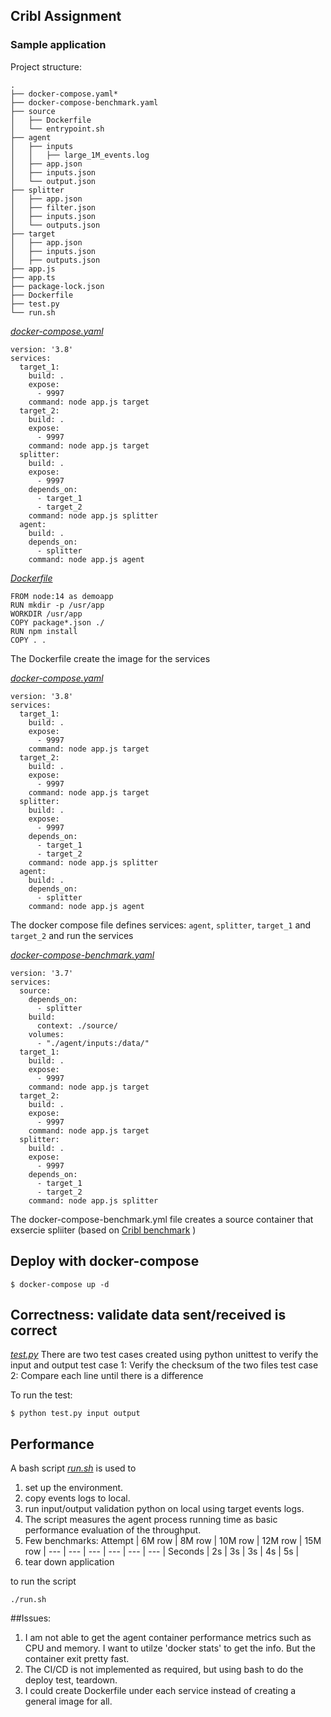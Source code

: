 ## Cribl Assignment
### Sample application 

Project structure:
```
.
├── docker-compose.yaml*
├── docker-compose-benchmark.yaml
├── source
│   ├── Dockerfile
│   └── entrypoint.sh 
├── agent
│   ├── inputs
│   │   ├── large_1M_events.log
│   ├── app.json
│   ├── inputs.json
│   └── output.json
├── splitter
│   ├── app.json
│   ├── filter.json
│   ├── inputs.json
│   └── outputs.json
├── target
│   ├── app.json
│   ├── inputs.json
│   ├── outputs.json
├── app.js
├── app.ts
├── package-lock.json
├── Dockerfile
├── test.py
└── run.sh
```

[_docker-compose.yaml_](docker-compose.yaml)
```
version: '3.8'
services:
  target_1:
    build: .
    expose:
      - 9997
    command: node app.js target
  target_2:
    build: .
    expose:
      - 9997
    command: node app.js target
  splitter:
    build: .
    expose:
      - 9997
    depends_on:
      - target_1
      - target_2
    command: node app.js splitter
  agent:
    build: .
    depends_on:
      - splitter
    command: node app.js agent
```
[_Dockerfile_](Dockerfile)
```
FROM node:14 as demoapp
RUN mkdir -p /usr/app
WORKDIR /usr/app
COPY package*.json ./
RUN npm install 
COPY . .
```
The Dockerfile create the image for the services

[_docker-compose.yaml_](docker-compose.yaml)
```
version: '3.8'
services:
  target_1:
    build: .
    expose:
      - 9997
    command: node app.js target
  target_2:
    build: .
    expose:
      - 9997
    command: node app.js target
  splitter:
    build: .
    expose:
      - 9997
    depends_on:
      - target_1
      - target_2
    command: node app.js splitter
  agent:
    build: .
    depends_on:
      - splitter
    command: node app.js agent
```
The docker compose file defines services: `agent`, `splitter`, `target_1` and `target_2` and run the services

[_docker-compose-benchmark.yaml_](docker-compose-benchmark.yaml)
```
version: '3.7'
services:
  source:
    depends_on:
      - splitter
    build:
      context: ./source/
    volumes:
      - "./agent/inputs:/data/"
  target_1:
    build: .
    expose:
      - 9997
    command: node app.js target
  target_2:
    build: .
    expose:
      - 9997
    command: node app.js target
  splitter:
    build: .
    expose:
      - 9997
    depends_on:
      - target_1
      - target_2
    command: node app.js splitter
```
The docker-compose-benchmark.yml file creates a source container that exsercie spliiter (based on [Cribl benchmark](https://github.com/criblio/benchmark) )

## Deploy with docker-compose 

```
$ docker-compose up -d 
```

## Correctness: validate data sent/received is correct
[_test.py_](test.py)
There are two test cases created using python unittest to verify the input and output
test case 1:
Verify the checksum of the two files
test case 2:
Compare each line until there is a difference 

To run the test:
```
$ python test.py input output
```
## Performance 
A bash script [_run.sh_](run.sh) is used to 
1. set up the environment.
2. copy events logs to local.
3. run input/output validation python on local using target events logs. 
4. The script measures the agent process running time as basic performance evaluation of the throughput. 
5. Few benchmarks:
Attempt | 6M row | 8M row | 10M row | 12M row | 15M row |
--- | --- | --- | --- | --- | --- |
Seconds | 2s | 3s | 3s | 4s | 5s |
6. tear down application
   
to run the script
```
./run.sh
```

##Issues:
1. I am not able to get the agent container performance metrics such as CPU and memory. I want to utilze 'docker stats' to get the info. But the container exit pretty fast.
2. The CI/CD is not implemented as required, but using bash to do the deploy test, teardown.
3. I could create Dockerfile under each service instead of creating a general image for all.
